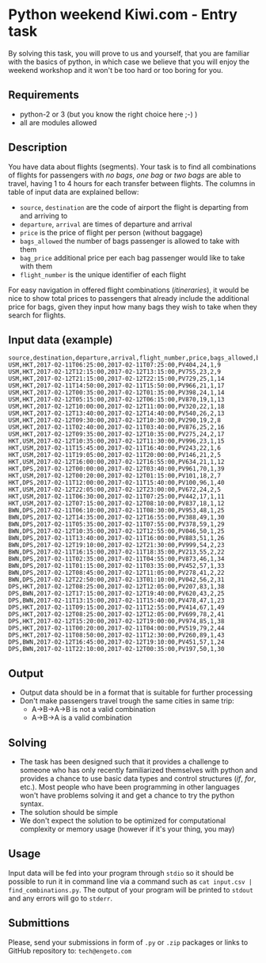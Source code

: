 # Python weekend Kiwi.com - Entry task
By solving this task, you will prove to us and yourself, that you are familiar with the basics of python, in which case we believe that you will enjoy the weekend workshop and it won't be too hard or too boring for you.

## Requirements

- python-2 or 3 (but you  know the right choice here ;-) )
- all are modules allowed


## Description

You have data about flights (segments). Your task is to find all combinations of flights for passengers with _no bags_, _one bag_ or _two bags_ are able to travel, having 1 to 4 hours for each transfer between flights. The columns in table of input data are explained bellow:
* `source`, `destination` are the code of airport the flight is departing from and arriving to
* `departure`, `arrival` are times of departure and arrival
* `price` is the price of flight per person (without baggage)
* `bags_allowed` the number of bags passenger is allowed to take with them
* `bag_price` additional price per each bag passenger would like to take with them
* `flight_number` is the unique identifier of each flight

For easy navigation in offered flight combinations (_itineraries_), it would be nice to show total prices to passengers that already include the additional price for bags, given they input how many bags they wish to take when they search for flights.

## Input data (example)

```
source,destination,departure,arrival,flight_number,price,bags_allowed,bag_price
USM,HKT,2017-02-11T06:25:00,2017-02-11T07:25:00,PV404,24,1,9
USM,HKT,2017-02-12T12:15:00,2017-02-12T13:15:00,PV755,23,2,9
USM,HKT,2017-02-12T21:15:00,2017-02-12T22:15:00,PV729,25,1,14
USM,HKT,2017-02-11T14:50:00,2017-02-11T15:50:00,PV966,21,1,17
USM,HKT,2017-02-12T00:35:00,2017-02-12T01:35:00,PV398,24,1,14
USM,HKT,2017-02-12T05:15:00,2017-02-12T06:15:00,PV870,19,1,13
USM,HKT,2017-02-12T10:00:00,2017-02-12T11:00:00,PV320,22,1,18
USM,HKT,2017-02-12T13:40:00,2017-02-12T14:40:00,PV540,26,2,13
USM,HKT,2017-02-12T09:30:00,2017-02-12T10:30:00,PV290,19,2,8
USM,HKT,2017-02-11T02:40:00,2017-02-11T03:40:00,PV876,25,2,16
USM,HKT,2017-02-12T09:35:00,2017-02-12T10:35:00,PV275,24,2,17
HKT,USM,2017-02-12T10:35:00,2017-02-12T11:30:00,PV996,23,1,15
HKT,USM,2017-02-11T15:45:00,2017-02-11T16:40:00,PV243,22,1,6
HKT,USM,2017-02-11T19:05:00,2017-02-11T20:00:00,PV146,21,2,5
HKT,USM,2017-02-12T16:00:00,2017-02-12T16:55:00,PV634,21,1,12
HKT,DPS,2017-02-12T00:00:00,2017-02-12T03:40:00,PV961,70,1,39
HKT,USM,2017-02-12T00:20:00,2017-02-12T01:15:00,PV101,18,2,7
HKT,DPS,2017-02-11T12:00:00,2017-02-11T15:40:00,PV100,96,1,40
HKT,USM,2017-02-12T22:05:00,2017-02-12T23:00:00,PV672,24,2,5
HKT,USM,2017-02-11T06:30:00,2017-02-11T07:25:00,PV442,17,1,11
HKT,USM,2017-02-12T07:15:00,2017-02-12T08:10:00,PV837,18,1,12
BWN,DPS,2017-02-11T06:10:00,2017-02-11T08:30:00,PV953,48,1,25
BWN,DPS,2017-02-12T14:35:00,2017-02-12T16:55:00,PV388,49,1,30
BWN,DPS,2017-02-11T05:35:00,2017-02-11T07:55:00,PV378,59,1,29
BWN,DPS,2017-02-12T10:35:00,2017-02-12T12:55:00,PV046,50,1,25
BWN,DPS,2017-02-11T13:40:00,2017-02-11T16:00:00,PV883,51,1,26
BWN,DPS,2017-02-12T19:10:00,2017-02-12T21:30:00,PV999,54,2,23
BWN,DPS,2017-02-11T16:15:00,2017-02-11T18:35:00,PV213,55,2,22
BWN,DPS,2017-02-11T02:35:00,2017-02-11T04:55:00,PV873,46,1,34
BWN,DPS,2017-02-11T01:15:00,2017-02-11T03:35:00,PV452,57,1,33
BWN,DPS,2017-02-12T08:45:00,2017-02-12T11:05:00,PV278,41,2,22
BWN,DPS,2017-02-12T22:50:00,2017-02-13T01:10:00,PV042,56,2,31
DPS,HKT,2017-02-12T08:25:00,2017-02-12T12:05:00,PV207,83,1,38
DPS,BWN,2017-02-12T17:15:00,2017-02-12T19:40:00,PV620,43,2,25
DPS,BWN,2017-02-11T13:15:00,2017-02-11T15:40:00,PV478,47,1,23
DPS,HKT,2017-02-11T09:15:00,2017-02-11T12:55:00,PV414,67,1,49
DPS,HKT,2017-02-12T08:25:00,2017-02-12T12:05:00,PV699,78,2,41
DPS,HKT,2017-02-12T15:20:00,2017-02-12T19:00:00,PV974,85,1,38
DPS,HKT,2017-02-11T00:20:00,2017-02-11T04:00:00,PV519,79,2,44
DPS,HKT,2017-02-11T08:50:00,2017-02-11T12:30:00,PV260,89,1,43
DPS,BWN,2017-02-12T16:45:00,2017-02-12T19:10:00,PV451,57,1,24
DPS,BWN,2017-02-11T22:10:00,2017-02-12T00:35:00,PV197,50,1,30
```

## Output
- Output data should be in a format that is suitable for further processing
- Don't make passengers travel trough the same cities in same trip:
  - A->B->A->B is not a valid combination
  - A->B->A is a valid combination
  
## Solving
- The task has been designed such that it provides a challenge to someone who has only recently familiarized themselves with python and provides a chance to use basic data types and control structures (_if_, _for_, etc.). Most people who have been programming in other languages won't have problems solving it and get a chance to try the python syntax.
- The solution should be simple
- We don't expect the solution to be optimized for computational complexity or memory usage (however if it's your thing, you may)

## Usage

Input data will be fed into your program through `stdio` so it should be possible to run it in command line via a command such as `cat input.csv | find_combinations.py`. The output of your program will be printed to `stdout` and any errors will go to `stderr`.

## Submittions

Please, send your submissions in form of `.py` or `.zip` packages or links to GitHub repository to:
`tech@engeto.com`